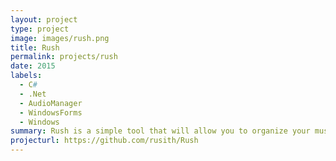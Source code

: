 ```yaml
---
layout: project
type: project
image: images/rush.png
title: Rush
permalink: projects/rush
date: 2015
labels:
  - C#
  - .Net
  - AudioManager
  - WindowsForms
  - Windows
summary: Rush is a simple tool that will allow you to organize your music files by moving, renaming, and placing them into the directory . rush can copy files from different locations and place them in an 1 destination folder and organize in a folder structure.
projecturl: https://github.com/rusith/Rush
---
```



